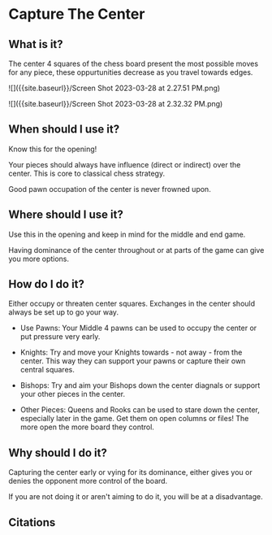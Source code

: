 # Capture The Center

## What is it?

The center 4 squares of the chess board present the most possible moves for any piece, these oppurtunities decrease as you travel towards edges.

![]({{site.baseurl}}/Screen Shot 2023-03-28 at 2.27.51 PM.png)

![]({{site.baseurl}}/Screen Shot 2023-03-28 at 2.32.32 PM.png)

## When should I use it?

Know this for the opening!

Your pieces should always have influence (direct or indirect) over the center. This is core to classical chess strategy.

Good pawn occupation of the center is never frowned upon.

## Where should I use it?

Use this in the opening and keep in mind for the middle and end game.

Having dominance of the center throughout or at parts of the game can give you more options.

## How do I do it?

Either occupy or threaten center squares. Exchanges in the center should always be set up to go your way.

- Use Pawns: Your Middle 4 pawns can be used to occupy the center or put pressure very early.

- Knights: Try and move your Knights towards - not away - from the center. This way they can support your pawns or capture their own central squares.

- Bishops: Try and aim your Bishops down the center diagnals or support your other pieces in the center.

- Other Pieces: Queens and Rooks can be used to stare down the center, especially later in the game. Get them on open columns or files! The more open the more board they control.

## Why should I do it?

Capturing the center early or vying for its dominance, either gives you or denies the opponent more control of the board.

If you are not doing it or aren't aiming to do it, you will be at a disadvantage.

## Citations
